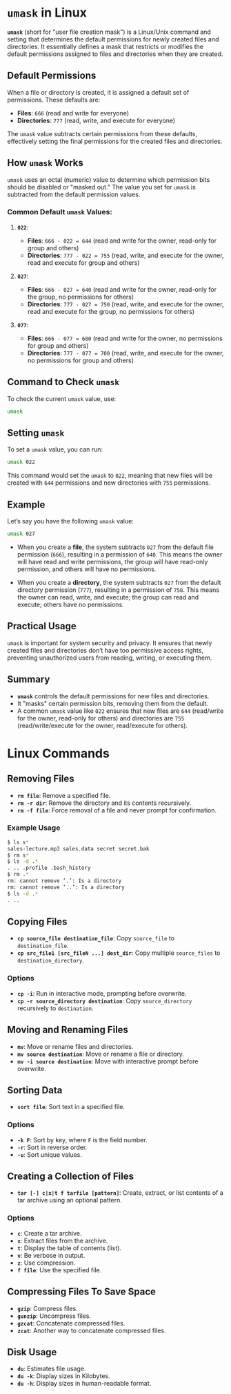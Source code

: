 # `umask` in Linux

**`umask`** (short for "user file creation mask") is a Linux/Unix command and setting that determines the default permissions for newly created files and directories. It essentially defines a mask that restricts or modifies the default permissions assigned to files and directories when they are created.

## Default Permissions

When a file or directory is created, it is assigned a default set of permissions. These defaults are:
- **Files**: `666` (read and write for everyone)
- **Directories**: `777` (read, write, and execute for everyone)

The `umask` value subtracts certain permissions from these defaults, effectively setting the final permissions for the created files and directories.

## How `umask` Works

`umask` uses an octal (numeric) value to determine which permission bits should be disabled or "masked out." The value you set for `umask` is subtracted from the default permission values.

### Common Default `umask` Values:

1. **`022`**:
   - **Files**: `666 - 022 = 644` (read and write for the owner, read-only for group and others)
   - **Directories**: `777 - 022 = 755` (read, write, and execute for the owner, read and execute for group and others)
   
2. **`027`**:
   - **Files**: `666 - 027 = 640` (read and write for the owner, read-only for the group, no permissions for others)
   - **Directories**: `777 - 027 = 750` (read, write, and execute for the owner, read and execute for the group, no permissions for others)

3. **`077`**:
   - **Files**: `666 - 077 = 600` (read and write for the owner, no permissions for group and others)
   - **Directories**: `777 - 077 = 700` (read, write, and execute for the owner, no permissions for group and others)

## Command to Check `umask`

To check the current `umask` value, use:

```bash
umask
```

## Setting `umask`

To set a `umask` value, you can run:

```bash
umask 022
```

This command would set the `umask` to `022`, meaning that new files will be created with `644` permissions and new directories with `755` permissions.

## Example

Let’s say you have the following `umask` value:

```bash
umask 027
```

- When you create a **file**, the system subtracts `027` from the default file permission (`666`), resulting in a permission of `640`. This means the owner will have read and write permissions, the group will have read-only permission, and others will have no permissions.
  
- When you create a **directory**, the system subtracts `027` from the default directory permission (`777`), resulting in a permission of `750`. This means the owner can read, write, and execute; the group can read and execute; others have no permissions.

## Practical Usage

`umask` is important for system security and privacy. It ensures that newly created files and directories don’t have too permissive access rights, preventing unauthorized users from reading, writing, or executing them.

## Summary

- **`umask`** controls the default permissions for new files and directories.
- It "masks" certain permission bits, removing them from the default.
- A common `umask` value like `022` ensures that new files are `644` (read/write for the owner, read-only for others) and directories are `755` (read/write/execute for the owner, read/execute for others).



# Linux Commands 

## Removing Files
- **`rm file`**: Remove a specified file.
- **`rm -r dir`**: Remove the directory and its contents recursively.
- **`rm -f file`**: Force removal of a file and never prompt for confirmation.

### Example Usage
```bash
$ ls s*
sales-lecture.mp3 sales.data secret secret.bak
$ rm s*
$ ls -d .*
. .. .profile .bash_history
$ rm .*
rm: cannot remove ‘.’: Is a directory
rm: cannot remove ‘..’: Is a directory
$ ls -d .*
. ..
```

## Copying Files
- **`cp source_file destination_file`**: Copy `source_file` to `destination_file`.
- **`cp src_file1 [src_fileN ...] dest_dir`**: Copy multiple `source_files` to `destination_directory`.

### Options
- **`cp -i`**: Run in interactive mode, prompting before overwrite.
- **`cp -r source_directory destination`**: Copy `source_directory` recursively to `destination`.

## Moving and Renaming Files
- **`mv`**: Move or rename files and directories.
- **`mv source destination`**: Move or rename a file or directory.
- **`mv -i source destination`**: Move with interactive prompt before overwrite.

## Sorting Data
- **`sort file`**: Sort text in a specified file.

### Options
- **`-k F`**: Sort by key, where `F` is the field number.
- **`-r`**: Sort in reverse order.
- **`-u`**: Sort unique values.

## Creating a Collection of Files
- **`tar [-] c|x|t f tarfile [pattern]`**: Create, extract, or list contents of a tar archive using an optional pattern.

### Options
- **`c`**: Create a tar archive.
- **`x`**: Extract files from the archive.
- **`t`**: Display the table of contents (list).
- **`v`**: Be verbose in output.
- **`z`**: Use compression.
- **`f file`**: Use the specified file.

## Compressing Files To Save Space
- **`gzip`**: Compress files.
- **`gunzip`**: Uncompress files.
- **`gzcat`**: Concatenate compressed files.
- **`zcat`**: Another way to concatenate compressed files.

## Disk Usage
- **`du`**: Estimates file usage.
- **`du -k`**: Display sizes in Kilobytes.
- **`du -h`**: Display sizes in human-readable format.

